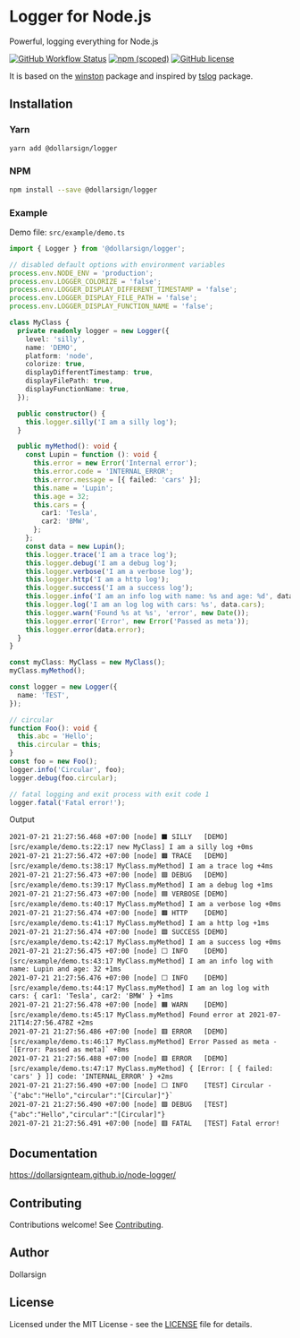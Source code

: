 # Logger for Node.js

Powerful, logging everything for Node.js

[![GitHub Workflow Status](https://img.shields.io/github/workflow/status/dollarsignteam/node-logger/Node.js%20Package?logo=github)][1]
[![npm (scoped)](https://img.shields.io/npm/v/@dollarsign/logger?logo=npm)][2]
[![GitHub license](https://img.shields.io/github/license/dollarsignteam/node-logger)][3]

It is based on the [winston][5] package and inspired by [tslog][6] package.

## Installation

### Yarn

```bash
yarn add @dollarsign/logger
```

### NPM

```bash
npm install --save @dollarsign/logger
```

### Example

Demo file: `src/example/demo.ts`

```typescript
import { Logger } from '@dollarsign/logger';

// disabled default options with environment variables
process.env.NODE_ENV = 'production';
process.env.LOGGER_COLORIZE = 'false';
process.env.LOGGER_DISPLAY_DIFFERENT_TIMESTAMP = 'false';
process.env.LOGGER_DISPLAY_FILE_PATH = 'false';
process.env.LOGGER_DISPLAY_FUNCTION_NAME = 'false';

class MyClass {
  private readonly logger = new Logger({
    level: 'silly',
    name: 'DEMO',
    platform: 'node',
    colorize: true,
    displayDifferentTimestamp: true,
    displayFilePath: true,
    displayFunctionName: true,
  });

  public constructor() {
    this.logger.silly('I am a silly log');
  }

  public myMethod(): void {
    const Lupin = function (): void {
      this.error = new Error('Internal error');
      this.error.code = 'INTERNAL_ERROR';
      this.error.message = [{ failed: 'cars' }];
      this.name = 'Lupin';
      this.age = 32;
      this.cars = {
        car1: 'Tesla',
        car2: 'BMW',
      };
    };
    const data = new Lupin();
    this.logger.trace('I am a trace log');
    this.logger.debug('I am a debug log');
    this.logger.verbose('I am a verbose log');
    this.logger.http('I am a http log');
    this.logger.success('I am a success log');
    this.logger.info('I am an info log with name: %s and age: %d', data.name, data.age);
    this.logger.log('I am an log log with cars: %s', data.cars);
    this.logger.warn('Found %s at %s', 'error', new Date());
    this.logger.error('Error', new Error('Passed as meta'));
    this.logger.error(data.error);
  }
}

const myClass: MyClass = new MyClass();
myClass.myMethod();

const logger = new Logger({
  name: 'TEST',
});

// circular
function Foo(): void {
  this.abc = 'Hello';
  this.circular = this;
}
const foo = new Foo();
logger.info('Circular', foo);
logger.debug(foo.circular);

// fatal logging and exit process with exit code 1
logger.fatal('Fatal error!');
```

Output

```shell
2021-07-21 21:27:56.468 +07:00 [node] ⬛️ SILLY   [DEMO] [src/example/demo.ts:22:17 new MyClass] I am a silly log +0ms
2021-07-21 21:27:56.472 +07:00 [node] 🟫 TRACE   [DEMO] [src/example/demo.ts:38:17 MyClass.myMethod] I am a trace log +4ms
2021-07-21 21:27:56.473 +07:00 [node] 🟪 DEBUG   [DEMO] [src/example/demo.ts:39:17 MyClass.myMethod] I am a debug log +1ms
2021-07-21 21:27:56.473 +07:00 [node] 🟦 VERBOSE [DEMO] [src/example/demo.ts:40:17 MyClass.myMethod] I am a verbose log +0ms
2021-07-21 21:27:56.474 +07:00 [node] 🟫 HTTP    [DEMO] [src/example/demo.ts:41:17 MyClass.myMethod] I am a http log +1ms
2021-07-21 21:27:56.474 +07:00 [node] 🟩 SUCCESS [DEMO] [src/example/demo.ts:42:17 MyClass.myMethod] I am a success log +0ms
2021-07-21 21:27:56.475 +07:00 [node] ⬜️ INFO    [DEMO] [src/example/demo.ts:43:17 MyClass.myMethod] I am an info log with name: Lupin and age: 32 +1ms
2021-07-21 21:27:56.476 +07:00 [node] ⬜️ INFO    [DEMO] [src/example/demo.ts:44:17 MyClass.myMethod] I am an log log with cars: { car1: 'Tesla', car2: 'BMW' } +1ms
2021-07-21 21:27:56.478 +07:00 [node] 🟧 WARN    [DEMO] [src/example/demo.ts:45:17 MyClass.myMethod] Found error at 2021-07-21T14:27:56.478Z +2ms
2021-07-21 21:27:56.486 +07:00 [node] 🟥 ERROR   [DEMO] [src/example/demo.ts:46:17 MyClass.myMethod] Error Passed as meta - `[Error: Passed as meta]` +8ms
2021-07-21 21:27:56.488 +07:00 [node] 🟥 ERROR   [DEMO] [src/example/demo.ts:47:17 MyClass.myMethod] { [Error: [ { failed: 'cars' } ]] code: 'INTERNAL_ERROR' } +2ms
2021-07-21 21:27:56.490 +07:00 [node] ⬜️ INFO    [TEST] Circular - `{"abc":"Hello","circular":"[Circular]"}`
2021-07-21 21:27:56.490 +07:00 [node] 🟪 DEBUG   [TEST] {"abc":"Hello","circular":"[Circular]"}
2021-07-21 21:27:56.491 +07:00 [node] 🟥 FATAL   [TEST] Fatal error!
```

## Documentation

<https://dollarsignteam.github.io/node-logger/>

## Contributing

Contributions welcome! See [Contributing][4].

## Author

Dollarsign

## License

Licensed under the MIT License - see the [LICENSE][3] file for details.

[1]: https://github.com/dollarsignteam/node-logger
[2]: https://www.npmjs.com/package/@dollarsign/logger
[3]: https://github.com/dollarsignteam/node-logger/blob/main/LICENSE
[4]: https://github.com/dollarsignteam/node-logger/blob/main/CONTRIBUTING.md
[5]: https://github.com/winstonjs/winston
[6]: https://github.com/fullstack-build/tslog
